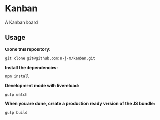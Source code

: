 # Kanban

A Kanban board

## Usage

__Clone this repository:__

`git clone git@github.com:n-j-m/kanban.git`

__Install the dependencies:__

`npm install`

__Development mode with livereload:__

`gulp watch`

__When you are done, create a production ready version of the JS bundle:__

`gulp build`
